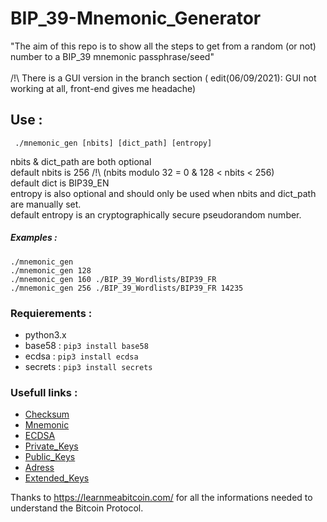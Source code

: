 # BIP_39-Mnemonic_Generator

"The aim of this repo is to show all the steps to get from a random (or not) number to a BIP_39 mnemonic passphrase/seed"
</br>
</br>
/!\ There is a GUI version in the branch section ( edit(06/09/2021): GUI not working at all, front-end gives me headache)

##  Use :

```
 ./mnemonic_gen [nbits] [dict_path] [entropy]
```
 nbits & dict_path are both optional  
 default nbits is 256   /!\ (nbits modulo 32 = 0 & 128 < nbits < 256)  
 default dict is BIP39_EN           
 entropy is also optional and should only be used when nbits and dict_path are manually set.  
 default entropy is an cryptographically secure pseudorandom number.  
 
 ##### Examples :
 `````
 ./mnemonic_gen 
 ./mnemonic_gen 128
 ./mnemonic_gen 160 ./BIP_39_Wordlists/BIP39_FR
 ./mnemonic_gen 256 ./BIP_39_Wordlists/BIP39_FR 14235
 `````


### Requierements :

- python3.x
- base58  : ```pip3 install base58```
- ecdsa   : ```pip3 install ecdsa```
- secrets : ```pip3 install secrets```


### Usefull links :

- [Checksum](https://learnmeabitcoin.com/technical/checksum)
- [Mnemonic](https://learnmeabitcoin.com/technical/mnemonic)
- [ECDSA](https://learnmeabitcoin.com/technical/ecdsa)
- [Private_Keys](https://learnmeabitcoin.com/technical/private-key)
- [Public_Keys](https://learnmeabitcoin.com/technical/public-key)
- [Adress](https://learnmeabitcoin.com/technical/address)
- [Extended_Keys](https://learnmeabitcoin.com/technical/extended-keys)

Thanks to https://learnmeabitcoin.com/ for all the informations needed to understand the Bitcoin Protocol.
